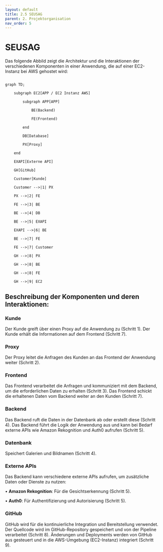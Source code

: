 ```yaml
---
layout: default
title: 2.5 SEUSAG
parent: 2. Projektorganisation
nav_order: 5
---
```


# SEUSAG

  

Das folgende Abbild zeigt die Architektur und die Interaktionen der verschiedenen Komponenten in einer Anwendung, die auf einer EC2-Instanz bei AWS gehostet wird:

  

```mermaid

graph TD;

    subgraph EC2[APP / EC2 Instanz AWS]

        subgraph APP[APP]

            BE(Backend)

            FE(Frontend)

        end

        DB[Database]

        PX[Proxy]

    end

    EXAPI[Externe API]

    GH[GitHub]

    Customer[Kunde]

    Customer -->|1| PX

    PX -->|2| FE

    FE -->|3| BE

    BE -->|4| DB

    BE -->|5| EXAPI

    EXAPI -->|6| BE

    BE -->|7| FE

    FE -->|7| Customer

    GH -->|8| PX

    GH -->|8| BE

    GH -->|8| FE

    GH -->|9| EC2
```

## **Beschreibung der Komponenten und deren Interaktionen:**

  

### **Kunde**
 

Der Kunde greift über einen Proxy auf die Anwendung zu (Schritt 1). Der Kunde erhält die Informationen auf dem Frontend (Schritt 7).

### **Proxy**

Der Proxy leitet die Anfragen des Kunden an das Frontend der Anwendung weiter (Schritt 2).

### **Frontend**

Das Frontend verarbeitet die Anfragen und kommuniziert mit dem Backend, um die erforderlichen Daten zu erhalten (Schritt 3). Das Frontend schickt die erhaltenen Daten vom Backend weiter an den Kunden (Schritt 7).

### **Backend**

Das Backend ruft die Daten in der Datenbank ab oder erstellt diese (Schritt 4). Das Backend führt die Logik der Anwendung aus und kann bei Bedarf externe APIs wie Amazon Rekognition und Auth0 aufrufen (Schritt 5).

### **Datenbank**

Speichert Galerien und Bildnamen (Schritt 4).


### **Externe APIs**


Das Backend kann verschiedene externe APIs aufrufen, um zusätzliche Daten oder Dienste zu nutzen:

• **Amazon Rekognition**: Für die Gesichtserkennung (Schritt 5).

• **Auth0**: Für Authentifizierung und Autorisierung (Schritt 5).

### **GitHub**

GitHub wird für die kontinuierliche Integration und Bereitstellung verwendet. Der Quellcode wird im GitHub-Repository gespeichert und von der Pipeline verarbeitet (Schritt 8). Änderungen und Deployments werden von GitHub aus gesteuert und in die AWS-Umgebung (EC2-Instanz) integriert (Schritt 9).